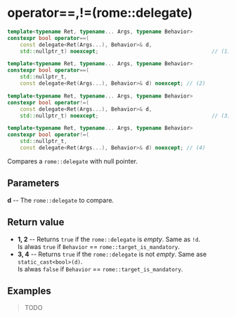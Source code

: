 # **operator==,!=**(rome::delegate)

```cpp
template<typename Ret, typename... Args, typename Behavior>
constexpr bool operator==(
    const delegate<Ret(Args...), Behavior>& d,
    std::nullptr_t) noexcept;                                    // (1)

template<typename Ret, typename... Args, typename Behavior>
constexpr bool operator==(
    std::nullptr_t,
    const delegate<Ret(Args...), Behavior>& d) noexcept; // (2)

template<typename Ret, typename... Args, typename Behavior>
constexpr bool operator!=(
    const delegate<Ret(Args...), Behavior>& d,
    std::nullptr_t) noexcept;                                    // (3)

template<typename Ret, typename... Args, typename Behavior>
constexpr bool operator!=(
    std::nullptr_t,
    const delegate<Ret(Args...), Behavior>& d) noexcept; // (4)
```

Compares a `rome::delegate` with null pointer.

## Parameters

**d** -- The `rome::delegate` to compare.

## Return value

- **1, 2** -- Returns `true` if the `rome::delegate` is _empty_. Same as `!d`.  
  Is alwas `true` if `Behavior` == `rome::target_is_mandatory`.
- **3, 4** -- Returns `true` if the `rome::delegate` is not _empty_. Same ase `static_cast<bool>(d)`.  
  Is alwas `false` if `Behavior` == `rome::target_is_mandatory`.

## Examples

> TODO
